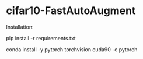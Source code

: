 # cifar10-FastAutoAugment



Installation:

pip install -r requirements.txt

conda install -y pytorch torchvision cuda90 -c pytorch



